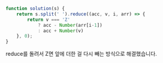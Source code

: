 ```js
function solution(s) {
    return s.split(' ').reduce((acc, v, i, arr) => {
        return v === 'Z'
            ? acc - Number(arr[i-1])
            : acc + Number(v)
    }, 0);
}
```

reduce를 돌려서 Z면 앞에 더한 걸 다시 빼는 방식으로 해결했습니다.